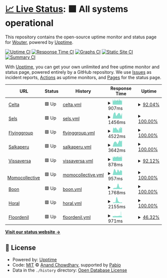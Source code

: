 # [📈 Live Status](https://demo.upptime.js.org): <!--live status--> **🟩 All systems operational**

This repository contains the open-source uptime monitor and status page for [Wouter](https://demo.upptime.js.org), powered by [Upptime](https://github.com/upptime/upptime).

[![Uptime CI](https://github.com/Gerche/upptime/workflows/Uptime%20CI/badge.svg)](https://github.com/Gerche/upptime/actions?query=workflow%3A%22Uptime+CI%22)
[![Response Time CI](https://github.com/Gerche/upptime/workflows/Response%20Time%20CI/badge.svg)](https://github.com/Gerche/upptime/actions?query=workflow%3A%22Response+Time+CI%22)
[![Graphs CI](https://github.com/Gerche/upptime/workflows/Graphs%20CI/badge.svg)](https://github.com/Gerche/upptime/actions?query=workflow%3A%22Graphs+CI%22)
[![Static Site CI](https://github.com/Gerche/upptime/workflows/Static%20Site%20CI/badge.svg)](https://github.com/Gerche/upptime/actions?query=workflow%3A%22Static+Site+CI%22)
[![Summary CI](https://github.com/Gerche/upptime/workflows/Summary%20CI/badge.svg)](https://github.com/Gerche/upptime/actions?query=workflow%3A%22Summary+CI%22)

With [Upptime](https://upptime.js.org), you can get your own unlimited and free uptime monitor and status page, powered entirely by a GitHub repository. We use [Issues](https://github.com/Gerche/upptime/issues) as incident reports, [Actions](https://github.com/Gerche/upptime/actions) as uptime monitors, and [Pages](https://demo.upptime.js.org) for the status page.

<!--start: status pages-->
<!-- This summary is generated by Upptime (https://github.com/upptime/upptime) -->
<!-- Do not edit this manually, your changes will be overwritten -->
<!-- prettier-ignore -->
| URL | Status | History | Response Time | Uptime |
| --- | ------ | ------- | ------------- | ------ |
| <img alt="" src="https://icons.duckduckgo.com/ip3/celta.be.ico" height="13"> [Celta](https://celta.be) | 🟩 Up | [celta.yml](https://github.com/Gerche/upptime/commits/HEAD/history/celta.yml) | <details><summary><img alt="Response time graph" src="./graphs/celta/response-time-week.png" height="20"> 907ms</summary><br><a href="https://Gerche.github.io/upptime/history/celta"><img alt="Response time 1213" src="https://img.shields.io/endpoint?url=https%3A%2F%2Fraw.githubusercontent.com%2FGerche%2Fupptime%2FHEAD%2Fapi%2Fcelta%2Fresponse-time.json"></a><br><a href="https://Gerche.github.io/upptime/history/celta"><img alt="24-hour response time 820" src="https://img.shields.io/endpoint?url=https%3A%2F%2Fraw.githubusercontent.com%2FGerche%2Fupptime%2FHEAD%2Fapi%2Fcelta%2Fresponse-time-day.json"></a><br><a href="https://Gerche.github.io/upptime/history/celta"><img alt="7-day response time 907" src="https://img.shields.io/endpoint?url=https%3A%2F%2Fraw.githubusercontent.com%2FGerche%2Fupptime%2FHEAD%2Fapi%2Fcelta%2Fresponse-time-week.json"></a><br><a href="https://Gerche.github.io/upptime/history/celta"><img alt="30-day response time 864" src="https://img.shields.io/endpoint?url=https%3A%2F%2Fraw.githubusercontent.com%2FGerche%2Fupptime%2FHEAD%2Fapi%2Fcelta%2Fresponse-time-month.json"></a><br><a href="https://Gerche.github.io/upptime/history/celta"><img alt="1-year response time 1213" src="https://img.shields.io/endpoint?url=https%3A%2F%2Fraw.githubusercontent.com%2FGerche%2Fupptime%2FHEAD%2Fapi%2Fcelta%2Fresponse-time-year.json"></a></details> | <details><summary><a href="https://Gerche.github.io/upptime/history/celta">92.04%</a></summary><a href="https://Gerche.github.io/upptime/history/celta"><img alt="All-time uptime 96.05%" src="https://img.shields.io/endpoint?url=https%3A%2F%2Fraw.githubusercontent.com%2FGerche%2Fupptime%2FHEAD%2Fapi%2Fcelta%2Fuptime.json"></a><br><a href="https://Gerche.github.io/upptime/history/celta"><img alt="24-hour uptime 96.84%" src="https://img.shields.io/endpoint?url=https%3A%2F%2Fraw.githubusercontent.com%2FGerche%2Fupptime%2FHEAD%2Fapi%2Fcelta%2Fuptime-day.json"></a><br><a href="https://Gerche.github.io/upptime/history/celta"><img alt="7-day uptime 92.04%" src="https://img.shields.io/endpoint?url=https%3A%2F%2Fraw.githubusercontent.com%2FGerche%2Fupptime%2FHEAD%2Fapi%2Fcelta%2Fuptime-week.json"></a><br><a href="https://Gerche.github.io/upptime/history/celta"><img alt="30-day uptime 94.20%" src="https://img.shields.io/endpoint?url=https%3A%2F%2Fraw.githubusercontent.com%2FGerche%2Fupptime%2FHEAD%2Fapi%2Fcelta%2Fuptime-month.json"></a><br><a href="https://Gerche.github.io/upptime/history/celta"><img alt="1-year uptime 96.05%" src="https://img.shields.io/endpoint?url=https%3A%2F%2Fraw.githubusercontent.com%2FGerche%2Fupptime%2FHEAD%2Fapi%2Fcelta%2Fuptime-year.json"></a></details>
| <img alt="" src="https://sels.be/wp-content/uploads/2021/09/cropped-Favicon_transp-32x32.png" height="13"> [Sels](https://sels.be) | 🟩 Up | [sels.yml](https://github.com/Gerche/upptime/commits/HEAD/history/sels.yml) | <details><summary><img alt="Response time graph" src="./graphs/sels/response-time-week.png" height="20"> 1456ms</summary><br><a href="https://Gerche.github.io/upptime/history/sels"><img alt="Response time 1335" src="https://img.shields.io/endpoint?url=https%3A%2F%2Fraw.githubusercontent.com%2FGerche%2Fupptime%2FHEAD%2Fapi%2Fsels%2Fresponse-time.json"></a><br><a href="https://Gerche.github.io/upptime/history/sels"><img alt="24-hour response time 1978" src="https://img.shields.io/endpoint?url=https%3A%2F%2Fraw.githubusercontent.com%2FGerche%2Fupptime%2FHEAD%2Fapi%2Fsels%2Fresponse-time-day.json"></a><br><a href="https://Gerche.github.io/upptime/history/sels"><img alt="7-day response time 1456" src="https://img.shields.io/endpoint?url=https%3A%2F%2Fraw.githubusercontent.com%2FGerche%2Fupptime%2FHEAD%2Fapi%2Fsels%2Fresponse-time-week.json"></a><br><a href="https://Gerche.github.io/upptime/history/sels"><img alt="30-day response time 1263" src="https://img.shields.io/endpoint?url=https%3A%2F%2Fraw.githubusercontent.com%2FGerche%2Fupptime%2FHEAD%2Fapi%2Fsels%2Fresponse-time-month.json"></a><br><a href="https://Gerche.github.io/upptime/history/sels"><img alt="1-year response time 1335" src="https://img.shields.io/endpoint?url=https%3A%2F%2Fraw.githubusercontent.com%2FGerche%2Fupptime%2FHEAD%2Fapi%2Fsels%2Fresponse-time-year.json"></a></details> | <details><summary><a href="https://Gerche.github.io/upptime/history/sels">100.00%</a></summary><a href="https://Gerche.github.io/upptime/history/sels"><img alt="All-time uptime 99.97%" src="https://img.shields.io/endpoint?url=https%3A%2F%2Fraw.githubusercontent.com%2FGerche%2Fupptime%2FHEAD%2Fapi%2Fsels%2Fuptime.json"></a><br><a href="https://Gerche.github.io/upptime/history/sels"><img alt="24-hour uptime 100.00%" src="https://img.shields.io/endpoint?url=https%3A%2F%2Fraw.githubusercontent.com%2FGerche%2Fupptime%2FHEAD%2Fapi%2Fsels%2Fuptime-day.json"></a><br><a href="https://Gerche.github.io/upptime/history/sels"><img alt="7-day uptime 100.00%" src="https://img.shields.io/endpoint?url=https%3A%2F%2Fraw.githubusercontent.com%2FGerche%2Fupptime%2FHEAD%2Fapi%2Fsels%2Fuptime-week.json"></a><br><a href="https://Gerche.github.io/upptime/history/sels"><img alt="30-day uptime 99.96%" src="https://img.shields.io/endpoint?url=https%3A%2F%2Fraw.githubusercontent.com%2FGerche%2Fupptime%2FHEAD%2Fapi%2Fsels%2Fuptime-month.json"></a><br><a href="https://Gerche.github.io/upptime/history/sels"><img alt="1-year uptime 99.97%" src="https://img.shields.io/endpoint?url=https%3A%2F%2Fraw.githubusercontent.com%2FGerche%2Fupptime%2FHEAD%2Fapi%2Fsels%2Fuptime-year.json"></a></details>
| <img alt="" src="https://icons.duckduckgo.com/ip3/www.flyinggroup.aero.ico" height="13"> [Flyinggroup](https://www.flyinggroup.aero) | 🟩 Up | [flyinggroup.yml](https://github.com/Gerche/upptime/commits/HEAD/history/flyinggroup.yml) | <details><summary><img alt="Response time graph" src="./graphs/flyinggroup/response-time-week.png" height="20"> 4522ms</summary><br><a href="https://Gerche.github.io/upptime/history/flyinggroup"><img alt="Response time 4920" src="https://img.shields.io/endpoint?url=https%3A%2F%2Fraw.githubusercontent.com%2FGerche%2Fupptime%2FHEAD%2Fapi%2Fflyinggroup%2Fresponse-time.json"></a><br><a href="https://Gerche.github.io/upptime/history/flyinggroup"><img alt="24-hour response time 5557" src="https://img.shields.io/endpoint?url=https%3A%2F%2Fraw.githubusercontent.com%2FGerche%2Fupptime%2FHEAD%2Fapi%2Fflyinggroup%2Fresponse-time-day.json"></a><br><a href="https://Gerche.github.io/upptime/history/flyinggroup"><img alt="7-day response time 4522" src="https://img.shields.io/endpoint?url=https%3A%2F%2Fraw.githubusercontent.com%2FGerche%2Fupptime%2FHEAD%2Fapi%2Fflyinggroup%2Fresponse-time-week.json"></a><br><a href="https://Gerche.github.io/upptime/history/flyinggroup"><img alt="30-day response time 4656" src="https://img.shields.io/endpoint?url=https%3A%2F%2Fraw.githubusercontent.com%2FGerche%2Fupptime%2FHEAD%2Fapi%2Fflyinggroup%2Fresponse-time-month.json"></a><br><a href="https://Gerche.github.io/upptime/history/flyinggroup"><img alt="1-year response time 4920" src="https://img.shields.io/endpoint?url=https%3A%2F%2Fraw.githubusercontent.com%2FGerche%2Fupptime%2FHEAD%2Fapi%2Fflyinggroup%2Fresponse-time-year.json"></a></details> | <details><summary><a href="https://Gerche.github.io/upptime/history/flyinggroup">100.00%</a></summary><a href="https://Gerche.github.io/upptime/history/flyinggroup"><img alt="All-time uptime 100.00%" src="https://img.shields.io/endpoint?url=https%3A%2F%2Fraw.githubusercontent.com%2FGerche%2Fupptime%2FHEAD%2Fapi%2Fflyinggroup%2Fuptime.json"></a><br><a href="https://Gerche.github.io/upptime/history/flyinggroup"><img alt="24-hour uptime 100.00%" src="https://img.shields.io/endpoint?url=https%3A%2F%2Fraw.githubusercontent.com%2FGerche%2Fupptime%2FHEAD%2Fapi%2Fflyinggroup%2Fuptime-day.json"></a><br><a href="https://Gerche.github.io/upptime/history/flyinggroup"><img alt="7-day uptime 100.00%" src="https://img.shields.io/endpoint?url=https%3A%2F%2Fraw.githubusercontent.com%2FGerche%2Fupptime%2FHEAD%2Fapi%2Fflyinggroup%2Fuptime-week.json"></a><br><a href="https://Gerche.github.io/upptime/history/flyinggroup"><img alt="30-day uptime 100.00%" src="https://img.shields.io/endpoint?url=https%3A%2F%2Fraw.githubusercontent.com%2FGerche%2Fupptime%2FHEAD%2Fapi%2Fflyinggroup%2Fuptime-month.json"></a><br><a href="https://Gerche.github.io/upptime/history/flyinggroup"><img alt="1-year uptime 100.00%" src="https://img.shields.io/endpoint?url=https%3A%2F%2Fraw.githubusercontent.com%2FGerche%2Fupptime%2FHEAD%2Fapi%2Fflyinggroup%2Fuptime-year.json"></a></details>
| <img alt="" src="https://salkaperu.be/wp-content/uploads/2024/10/cropped-favicon-32x32.png" height="13"> [Salkaperu](https://salkaperu.be) | 🟩 Up | [salkaperu.yml](https://github.com/Gerche/upptime/commits/HEAD/history/salkaperu.yml) | <details><summary><img alt="Response time graph" src="./graphs/salkaperu/response-time-week.png" height="20"> 3642ms</summary><br><a href="https://Gerche.github.io/upptime/history/salkaperu"><img alt="Response time 3210" src="https://img.shields.io/endpoint?url=https%3A%2F%2Fraw.githubusercontent.com%2FGerche%2Fupptime%2FHEAD%2Fapi%2Fsalkaperu%2Fresponse-time.json"></a><br><a href="https://Gerche.github.io/upptime/history/salkaperu"><img alt="24-hour response time 2441" src="https://img.shields.io/endpoint?url=https%3A%2F%2Fraw.githubusercontent.com%2FGerche%2Fupptime%2FHEAD%2Fapi%2Fsalkaperu%2Fresponse-time-day.json"></a><br><a href="https://Gerche.github.io/upptime/history/salkaperu"><img alt="7-day response time 3642" src="https://img.shields.io/endpoint?url=https%3A%2F%2Fraw.githubusercontent.com%2FGerche%2Fupptime%2FHEAD%2Fapi%2Fsalkaperu%2Fresponse-time-week.json"></a><br><a href="https://Gerche.github.io/upptime/history/salkaperu"><img alt="30-day response time 3323" src="https://img.shields.io/endpoint?url=https%3A%2F%2Fraw.githubusercontent.com%2FGerche%2Fupptime%2FHEAD%2Fapi%2Fsalkaperu%2Fresponse-time-month.json"></a><br><a href="https://Gerche.github.io/upptime/history/salkaperu"><img alt="1-year response time 3210" src="https://img.shields.io/endpoint?url=https%3A%2F%2Fraw.githubusercontent.com%2FGerche%2Fupptime%2FHEAD%2Fapi%2Fsalkaperu%2Fresponse-time-year.json"></a></details> | <details><summary><a href="https://Gerche.github.io/upptime/history/salkaperu">100.00%</a></summary><a href="https://Gerche.github.io/upptime/history/salkaperu"><img alt="All-time uptime 99.97%" src="https://img.shields.io/endpoint?url=https%3A%2F%2Fraw.githubusercontent.com%2FGerche%2Fupptime%2FHEAD%2Fapi%2Fsalkaperu%2Fuptime.json"></a><br><a href="https://Gerche.github.io/upptime/history/salkaperu"><img alt="24-hour uptime 100.00%" src="https://img.shields.io/endpoint?url=https%3A%2F%2Fraw.githubusercontent.com%2FGerche%2Fupptime%2FHEAD%2Fapi%2Fsalkaperu%2Fuptime-day.json"></a><br><a href="https://Gerche.github.io/upptime/history/salkaperu"><img alt="7-day uptime 100.00%" src="https://img.shields.io/endpoint?url=https%3A%2F%2Fraw.githubusercontent.com%2FGerche%2Fupptime%2FHEAD%2Fapi%2Fsalkaperu%2Fuptime-week.json"></a><br><a href="https://Gerche.github.io/upptime/history/salkaperu"><img alt="30-day uptime 99.96%" src="https://img.shields.io/endpoint?url=https%3A%2F%2Fraw.githubusercontent.com%2FGerche%2Fupptime%2FHEAD%2Fapi%2Fsalkaperu%2Fuptime-month.json"></a><br><a href="https://Gerche.github.io/upptime/history/salkaperu"><img alt="1-year uptime 99.97%" src="https://img.shields.io/endpoint?url=https%3A%2F%2Fraw.githubusercontent.com%2FGerche%2Fupptime%2FHEAD%2Fapi%2Fsalkaperu%2Fuptime-year.json"></a></details>
| <img alt="" src="https://icons.duckduckgo.com/ip3/vissaversa.com.ico" height="13"> [Vissaversa](https://vissaversa.com) | 🟩 Up | [vissaversa.yml](https://github.com/Gerche/upptime/commits/HEAD/history/vissaversa.yml) | <details><summary><img alt="Response time graph" src="./graphs/vissaversa/response-time-week.png" height="20"> 878ms</summary><br><a href="https://Gerche.github.io/upptime/history/vissaversa"><img alt="Response time 824" src="https://img.shields.io/endpoint?url=https%3A%2F%2Fraw.githubusercontent.com%2FGerche%2Fupptime%2FHEAD%2Fapi%2Fvissaversa%2Fresponse-time.json"></a><br><a href="https://Gerche.github.io/upptime/history/vissaversa"><img alt="24-hour response time 791" src="https://img.shields.io/endpoint?url=https%3A%2F%2Fraw.githubusercontent.com%2FGerche%2Fupptime%2FHEAD%2Fapi%2Fvissaversa%2Fresponse-time-day.json"></a><br><a href="https://Gerche.github.io/upptime/history/vissaversa"><img alt="7-day response time 878" src="https://img.shields.io/endpoint?url=https%3A%2F%2Fraw.githubusercontent.com%2FGerche%2Fupptime%2FHEAD%2Fapi%2Fvissaversa%2Fresponse-time-week.json"></a><br><a href="https://Gerche.github.io/upptime/history/vissaversa"><img alt="30-day response time 831" src="https://img.shields.io/endpoint?url=https%3A%2F%2Fraw.githubusercontent.com%2FGerche%2Fupptime%2FHEAD%2Fapi%2Fvissaversa%2Fresponse-time-month.json"></a><br><a href="https://Gerche.github.io/upptime/history/vissaversa"><img alt="1-year response time 824" src="https://img.shields.io/endpoint?url=https%3A%2F%2Fraw.githubusercontent.com%2FGerche%2Fupptime%2FHEAD%2Fapi%2Fvissaversa%2Fresponse-time-year.json"></a></details> | <details><summary><a href="https://Gerche.github.io/upptime/history/vissaversa">92.12%</a></summary><a href="https://Gerche.github.io/upptime/history/vissaversa"><img alt="All-time uptime 96.12%" src="https://img.shields.io/endpoint?url=https%3A%2F%2Fraw.githubusercontent.com%2FGerche%2Fupptime%2FHEAD%2Fapi%2Fvissaversa%2Fuptime.json"></a><br><a href="https://Gerche.github.io/upptime/history/vissaversa"><img alt="24-hour uptime 96.88%" src="https://img.shields.io/endpoint?url=https%3A%2F%2Fraw.githubusercontent.com%2FGerche%2Fupptime%2FHEAD%2Fapi%2Fvissaversa%2Fuptime-day.json"></a><br><a href="https://Gerche.github.io/upptime/history/vissaversa"><img alt="7-day uptime 92.12%" src="https://img.shields.io/endpoint?url=https%3A%2F%2Fraw.githubusercontent.com%2FGerche%2Fupptime%2FHEAD%2Fapi%2Fvissaversa%2Fuptime-week.json"></a><br><a href="https://Gerche.github.io/upptime/history/vissaversa"><img alt="30-day uptime 94.31%" src="https://img.shields.io/endpoint?url=https%3A%2F%2Fraw.githubusercontent.com%2FGerche%2Fupptime%2FHEAD%2Fapi%2Fvissaversa%2Fuptime-month.json"></a><br><a href="https://Gerche.github.io/upptime/history/vissaversa"><img alt="1-year uptime 96.12%" src="https://img.shields.io/endpoint?url=https%3A%2F%2Fraw.githubusercontent.com%2FGerche%2Fupptime%2FHEAD%2Fapi%2Fvissaversa%2Fuptime-year.json"></a></details>
| <img alt="" src="https://icons.duckduckgo.com/ip3/momocollective.be.ico" height="13"> [Momocollective](https://momocollective.be) | 🟩 Up | [momocollective.yml](https://github.com/Gerche/upptime/commits/HEAD/history/momocollective.yml) | <details><summary><img alt="Response time graph" src="./graphs/momocollective/response-time-week.png" height="20"> 957ms</summary><br><a href="https://Gerche.github.io/upptime/history/momocollective"><img alt="Response time 1280" src="https://img.shields.io/endpoint?url=https%3A%2F%2Fraw.githubusercontent.com%2FGerche%2Fupptime%2FHEAD%2Fapi%2Fmomocollective%2Fresponse-time.json"></a><br><a href="https://Gerche.github.io/upptime/history/momocollective"><img alt="24-hour response time 859" src="https://img.shields.io/endpoint?url=https%3A%2F%2Fraw.githubusercontent.com%2FGerche%2Fupptime%2FHEAD%2Fapi%2Fmomocollective%2Fresponse-time-day.json"></a><br><a href="https://Gerche.github.io/upptime/history/momocollective"><img alt="7-day response time 957" src="https://img.shields.io/endpoint?url=https%3A%2F%2Fraw.githubusercontent.com%2FGerche%2Fupptime%2FHEAD%2Fapi%2Fmomocollective%2Fresponse-time-week.json"></a><br><a href="https://Gerche.github.io/upptime/history/momocollective"><img alt="30-day response time 1134" src="https://img.shields.io/endpoint?url=https%3A%2F%2Fraw.githubusercontent.com%2FGerche%2Fupptime%2FHEAD%2Fapi%2Fmomocollective%2Fresponse-time-month.json"></a><br><a href="https://Gerche.github.io/upptime/history/momocollective"><img alt="1-year response time 1280" src="https://img.shields.io/endpoint?url=https%3A%2F%2Fraw.githubusercontent.com%2FGerche%2Fupptime%2FHEAD%2Fapi%2Fmomocollective%2Fresponse-time-year.json"></a></details> | <details><summary><a href="https://Gerche.github.io/upptime/history/momocollective">100.00%</a></summary><a href="https://Gerche.github.io/upptime/history/momocollective"><img alt="All-time uptime 99.44%" src="https://img.shields.io/endpoint?url=https%3A%2F%2Fraw.githubusercontent.com%2FGerche%2Fupptime%2FHEAD%2Fapi%2Fmomocollective%2Fuptime.json"></a><br><a href="https://Gerche.github.io/upptime/history/momocollective"><img alt="24-hour uptime 100.00%" src="https://img.shields.io/endpoint?url=https%3A%2F%2Fraw.githubusercontent.com%2FGerche%2Fupptime%2FHEAD%2Fapi%2Fmomocollective%2Fuptime-day.json"></a><br><a href="https://Gerche.github.io/upptime/history/momocollective"><img alt="7-day uptime 100.00%" src="https://img.shields.io/endpoint?url=https%3A%2F%2Fraw.githubusercontent.com%2FGerche%2Fupptime%2FHEAD%2Fapi%2Fmomocollective%2Fuptime-week.json"></a><br><a href="https://Gerche.github.io/upptime/history/momocollective"><img alt="30-day uptime 99.68%" src="https://img.shields.io/endpoint?url=https%3A%2F%2Fraw.githubusercontent.com%2FGerche%2Fupptime%2FHEAD%2Fapi%2Fmomocollective%2Fuptime-month.json"></a><br><a href="https://Gerche.github.io/upptime/history/momocollective"><img alt="1-year uptime 99.44%" src="https://img.shields.io/endpoint?url=https%3A%2F%2Fraw.githubusercontent.com%2FGerche%2Fupptime%2FHEAD%2Fapi%2Fmomocollective%2Fuptime-year.json"></a></details>
| <img alt="" src="https://boon.be/favicon.ico" height="13"> [Boon](https://boon.be) | 🟩 Up | [boon.yml](https://github.com/Gerche/upptime/commits/HEAD/history/boon.yml) | <details><summary><img alt="Response time graph" src="./graphs/boon/response-time-week.png" height="20"> 1768ms</summary><br><a href="https://Gerche.github.io/upptime/history/boon"><img alt="Response time 1164" src="https://img.shields.io/endpoint?url=https%3A%2F%2Fraw.githubusercontent.com%2FGerche%2Fupptime%2FHEAD%2Fapi%2Fboon%2Fresponse-time.json"></a><br><a href="https://Gerche.github.io/upptime/history/boon"><img alt="24-hour response time 1005" src="https://img.shields.io/endpoint?url=https%3A%2F%2Fraw.githubusercontent.com%2FGerche%2Fupptime%2FHEAD%2Fapi%2Fboon%2Fresponse-time-day.json"></a><br><a href="https://Gerche.github.io/upptime/history/boon"><img alt="7-day response time 1768" src="https://img.shields.io/endpoint?url=https%3A%2F%2Fraw.githubusercontent.com%2FGerche%2Fupptime%2FHEAD%2Fapi%2Fboon%2Fresponse-time-week.json"></a><br><a href="https://Gerche.github.io/upptime/history/boon"><img alt="30-day response time 1241" src="https://img.shields.io/endpoint?url=https%3A%2F%2Fraw.githubusercontent.com%2FGerche%2Fupptime%2FHEAD%2Fapi%2Fboon%2Fresponse-time-month.json"></a><br><a href="https://Gerche.github.io/upptime/history/boon"><img alt="1-year response time 1164" src="https://img.shields.io/endpoint?url=https%3A%2F%2Fraw.githubusercontent.com%2FGerche%2Fupptime%2FHEAD%2Fapi%2Fboon%2Fresponse-time-year.json"></a></details> | <details><summary><a href="https://Gerche.github.io/upptime/history/boon">100.00%</a></summary><a href="https://Gerche.github.io/upptime/history/boon"><img alt="All-time uptime 99.97%" src="https://img.shields.io/endpoint?url=https%3A%2F%2Fraw.githubusercontent.com%2FGerche%2Fupptime%2FHEAD%2Fapi%2Fboon%2Fuptime.json"></a><br><a href="https://Gerche.github.io/upptime/history/boon"><img alt="24-hour uptime 100.00%" src="https://img.shields.io/endpoint?url=https%3A%2F%2Fraw.githubusercontent.com%2FGerche%2Fupptime%2FHEAD%2Fapi%2Fboon%2Fuptime-day.json"></a><br><a href="https://Gerche.github.io/upptime/history/boon"><img alt="7-day uptime 100.00%" src="https://img.shields.io/endpoint?url=https%3A%2F%2Fraw.githubusercontent.com%2FGerche%2Fupptime%2FHEAD%2Fapi%2Fboon%2Fuptime-week.json"></a><br><a href="https://Gerche.github.io/upptime/history/boon"><img alt="30-day uptime 99.96%" src="https://img.shields.io/endpoint?url=https%3A%2F%2Fraw.githubusercontent.com%2FGerche%2Fupptime%2FHEAD%2Fapi%2Fboon%2Fuptime-month.json"></a><br><a href="https://Gerche.github.io/upptime/history/boon"><img alt="1-year uptime 99.97%" src="https://img.shields.io/endpoint?url=https%3A%2F%2Fraw.githubusercontent.com%2FGerche%2Fupptime%2FHEAD%2Fapi%2Fboon%2Fuptime-year.json"></a></details>
| <img alt="" src="https://horal.be/wp-content/uploads/2022/12/cropped-Horal-fav-02-32x32.png" height="13"> [Horal](https://horal.be) | 🟩 Up | [horal.yml](https://github.com/Gerche/upptime/commits/HEAD/history/horal.yml) | <details><summary><img alt="Response time graph" src="./graphs/horal/response-time-week.png" height="20"> 2155ms</summary><br><a href="https://Gerche.github.io/upptime/history/horal"><img alt="Response time 1574" src="https://img.shields.io/endpoint?url=https%3A%2F%2Fraw.githubusercontent.com%2FGerche%2Fupptime%2FHEAD%2Fapi%2Fhoral%2Fresponse-time.json"></a><br><a href="https://Gerche.github.io/upptime/history/horal"><img alt="24-hour response time 1304" src="https://img.shields.io/endpoint?url=https%3A%2F%2Fraw.githubusercontent.com%2FGerche%2Fupptime%2FHEAD%2Fapi%2Fhoral%2Fresponse-time-day.json"></a><br><a href="https://Gerche.github.io/upptime/history/horal"><img alt="7-day response time 2155" src="https://img.shields.io/endpoint?url=https%3A%2F%2Fraw.githubusercontent.com%2FGerche%2Fupptime%2FHEAD%2Fapi%2Fhoral%2Fresponse-time-week.json"></a><br><a href="https://Gerche.github.io/upptime/history/horal"><img alt="30-day response time 2070" src="https://img.shields.io/endpoint?url=https%3A%2F%2Fraw.githubusercontent.com%2FGerche%2Fupptime%2FHEAD%2Fapi%2Fhoral%2Fresponse-time-month.json"></a><br><a href="https://Gerche.github.io/upptime/history/horal"><img alt="1-year response time 1574" src="https://img.shields.io/endpoint?url=https%3A%2F%2Fraw.githubusercontent.com%2FGerche%2Fupptime%2FHEAD%2Fapi%2Fhoral%2Fresponse-time-year.json"></a></details> | <details><summary><a href="https://Gerche.github.io/upptime/history/horal">100.00%</a></summary><a href="https://Gerche.github.io/upptime/history/horal"><img alt="All-time uptime 99.97%" src="https://img.shields.io/endpoint?url=https%3A%2F%2Fraw.githubusercontent.com%2FGerche%2Fupptime%2FHEAD%2Fapi%2Fhoral%2Fuptime.json"></a><br><a href="https://Gerche.github.io/upptime/history/horal"><img alt="24-hour uptime 100.00%" src="https://img.shields.io/endpoint?url=https%3A%2F%2Fraw.githubusercontent.com%2FGerche%2Fupptime%2FHEAD%2Fapi%2Fhoral%2Fuptime-day.json"></a><br><a href="https://Gerche.github.io/upptime/history/horal"><img alt="7-day uptime 100.00%" src="https://img.shields.io/endpoint?url=https%3A%2F%2Fraw.githubusercontent.com%2FGerche%2Fupptime%2FHEAD%2Fapi%2Fhoral%2Fuptime-week.json"></a><br><a href="https://Gerche.github.io/upptime/history/horal"><img alt="30-day uptime 100.00%" src="https://img.shields.io/endpoint?url=https%3A%2F%2Fraw.githubusercontent.com%2FGerche%2Fupptime%2FHEAD%2Fapi%2Fhoral%2Fuptime-month.json"></a><br><a href="https://Gerche.github.io/upptime/history/horal"><img alt="1-year uptime 99.97%" src="https://img.shields.io/endpoint?url=https%3A%2F%2Fraw.githubusercontent.com%2FGerche%2Fupptime%2FHEAD%2Fapi%2Fhoral%2Fuptime-year.json"></a></details>
| <img alt="" src="https://icons.duckduckgo.com/ip3/floordenil.com.ico" height="13"> [Floordenil](https://floordenil.com) | 🟩 Up | [floordenil.yml](https://github.com/Gerche/upptime/commits/HEAD/history/floordenil.yml) | <details><summary><img alt="Response time graph" src="./graphs/floordenil/response-time-week.png" height="20"> 971ms</summary><br><a href="https://Gerche.github.io/upptime/history/floordenil"><img alt="Response time 872" src="https://img.shields.io/endpoint?url=https%3A%2F%2Fraw.githubusercontent.com%2FGerche%2Fupptime%2FHEAD%2Fapi%2Ffloordenil%2Fresponse-time.json"></a><br><a href="https://Gerche.github.io/upptime/history/floordenil"><img alt="24-hour response time 1230" src="https://img.shields.io/endpoint?url=https%3A%2F%2Fraw.githubusercontent.com%2FGerche%2Fupptime%2FHEAD%2Fapi%2Ffloordenil%2Fresponse-time-day.json"></a><br><a href="https://Gerche.github.io/upptime/history/floordenil"><img alt="7-day response time 971" src="https://img.shields.io/endpoint?url=https%3A%2F%2Fraw.githubusercontent.com%2FGerche%2Fupptime%2FHEAD%2Fapi%2Ffloordenil%2Fresponse-time-week.json"></a><br><a href="https://Gerche.github.io/upptime/history/floordenil"><img alt="30-day response time 900" src="https://img.shields.io/endpoint?url=https%3A%2F%2Fraw.githubusercontent.com%2FGerche%2Fupptime%2FHEAD%2Fapi%2Ffloordenil%2Fresponse-time-month.json"></a><br><a href="https://Gerche.github.io/upptime/history/floordenil"><img alt="1-year response time 872" src="https://img.shields.io/endpoint?url=https%3A%2F%2Fraw.githubusercontent.com%2FGerche%2Fupptime%2FHEAD%2Fapi%2Ffloordenil%2Fresponse-time-year.json"></a></details> | <details><summary><a href="https://Gerche.github.io/upptime/history/floordenil">46.32%</a></summary><a href="https://Gerche.github.io/upptime/history/floordenil"><img alt="All-time uptime 87.66%" src="https://img.shields.io/endpoint?url=https%3A%2F%2Fraw.githubusercontent.com%2FGerche%2Fupptime%2FHEAD%2Fapi%2Ffloordenil%2Fuptime.json"></a><br><a href="https://Gerche.github.io/upptime/history/floordenil"><img alt="24-hour uptime 7.58%" src="https://img.shields.io/endpoint?url=https%3A%2F%2Fraw.githubusercontent.com%2FGerche%2Fupptime%2FHEAD%2Fapi%2Ffloordenil%2Fuptime-day.json"></a><br><a href="https://Gerche.github.io/upptime/history/floordenil"><img alt="7-day uptime 46.32%" src="https://img.shields.io/endpoint?url=https%3A%2F%2Fraw.githubusercontent.com%2FGerche%2Fupptime%2FHEAD%2Fapi%2Ffloordenil%2Fuptime-week.json"></a><br><a href="https://Gerche.github.io/upptime/history/floordenil"><img alt="30-day uptime 81.91%" src="https://img.shields.io/endpoint?url=https%3A%2F%2Fraw.githubusercontent.com%2FGerche%2Fupptime%2FHEAD%2Fapi%2Ffloordenil%2Fuptime-month.json"></a><br><a href="https://Gerche.github.io/upptime/history/floordenil"><img alt="1-year uptime 87.66%" src="https://img.shields.io/endpoint?url=https%3A%2F%2Fraw.githubusercontent.com%2FGerche%2Fupptime%2FHEAD%2Fapi%2Ffloordenil%2Fuptime-year.json"></a></details>

<!--end: status pages-->

[**Visit our status website →**](https://demo.upptime.js.org)

## 📄 License

- Powered by: [Upptime](https://github.com/upptime/upptime)
- Code: [MIT](./LICENSE) © [Anand Chowdhary](https://anandchowdhary.com), supported by [Pabio](https://pabio.com)
- Data in the `./history` directory: [Open Database License](https://opendatacommons.org/licenses/odbl/1-0/)
